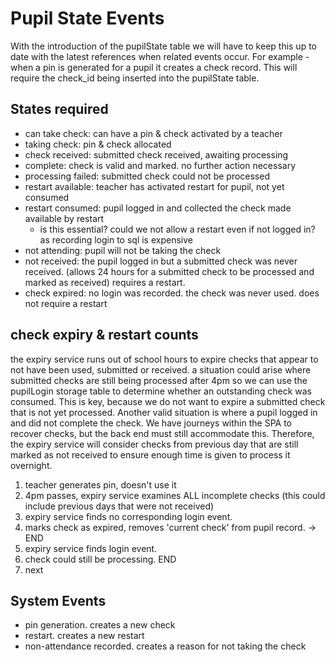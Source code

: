 # Pupil State Events

With the introduction of the pupilState table we will have to keep this up to date with the latest
references when related events occur.  For example - when a pin is generated for a pupil it creates a check record.  This will require the check_id being inserted into the pupilState table.

## States required

- can take check: can have a pin & check activated by a teacher
- taking check: pin & check allocated
- check received: submitted check received, awaiting processing
- complete: check is valid and marked.  no further action necessary
- processing failed: submitted check could not be processed
- restart available: teacher has activated restart for pupil, not yet consumed
- restart consumed: pupil logged in and collected the check made available by restart
  - is this essential? could we not allow a restart even if not logged in? as recording login to sql is expensive
- not attending: pupil will not be taking the check
- not received: the pupil logged in but a submitted check was never received. (allows 24 hours for a submitted check to be processed and marked as received) requires a restart.
- check expired: no login was recorded.  the check was never used.  does not require a restart

## check expiry & restart counts

the expiry service runs out of school hours to expire checks that appear to not have been used, submitted or received.
a situation could arise where submitted checks are still being processed after 4pm so we can use the pupilLogin storage table to
determine whether an outstanding check was consumed.  This is key, because we do not want to expire a submitted check that is not yet processed.
Another valid situation is where a pupil logged in and did not complete the check.  We have journeys within the SPA to recover checks, but the back end
must still accommodate this.  Therefore, the expiry service will consider checks from previous day that are still marked as not received to ensure enough
time is given to process it overnight.

1. teacher generates pin, doesn't use it
2. 4pm passes, expiry service examines ALL incomplete checks (this could include previous days that were not received)
3. expiry service finds no corresponding login event.
4. marks check as expired, removes 'current check' from pupil record. -> END
5. expiry service finds login event.
6. check could still be processing.  END
7. next
## System Events

- pin generation.  creates a new check
- restart. creates a new restart
- non-attendance recorded.  creates a reason for not taking the check
